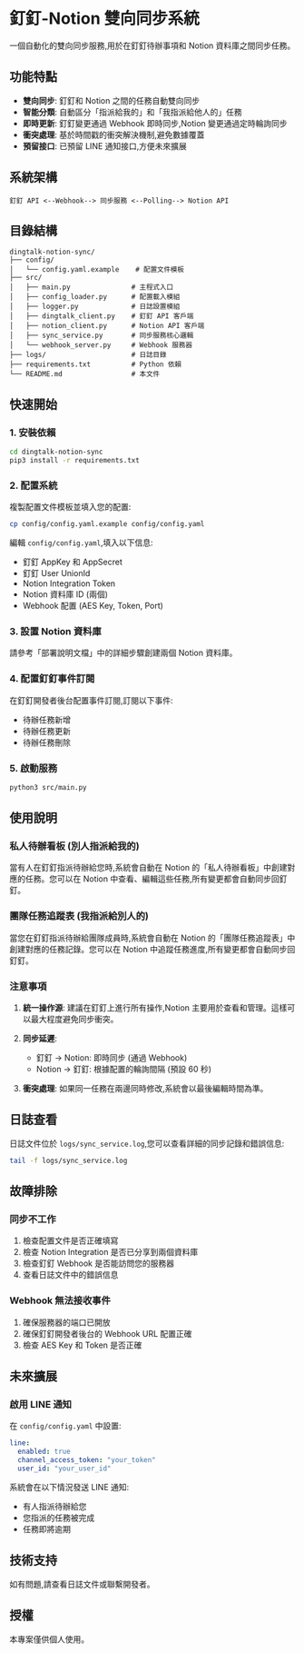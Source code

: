 # 釘釘-Notion 雙向同步系統

一個自動化的雙向同步服務,用於在釘釘待辦事項和 Notion 資料庫之間同步任務。

## 功能特點

- **雙向同步**: 釘釘和 Notion 之間的任務自動雙向同步
- **智能分類**: 自動區分「指派給我的」和「我指派給他人的」任務
- **即時更新**: 釘釘變更通過 Webhook 即時同步,Notion 變更通過定時輪詢同步
- **衝突處理**: 基於時間戳的衝突解決機制,避免數據覆蓋
- **預留接口**: 已預留 LINE 通知接口,方便未來擴展

## 系統架構

```
釘釘 API <--Webhook--> 同步服務 <--Polling--> Notion API
```

## 目錄結構

```
dingtalk-notion-sync/
├── config/
│   └── config.yaml.example    # 配置文件模板
├── src/
│   ├── main.py               # 主程式入口
│   ├── config_loader.py      # 配置載入模組
│   ├── logger.py             # 日誌設置模組
│   ├── dingtalk_client.py    # 釘釘 API 客戶端
│   ├── notion_client.py      # Notion API 客戶端
│   ├── sync_service.py       # 同步服務核心邏輯
│   └── webhook_server.py     # Webhook 服務器
├── logs/                     # 日誌目錄
├── requirements.txt          # Python 依賴
└── README.md                 # 本文件
```

## 快速開始

### 1. 安裝依賴

```bash
cd dingtalk-notion-sync
pip3 install -r requirements.txt
```

### 2. 配置系統

複製配置文件模板並填入您的配置:

```bash
cp config/config.yaml.example config/config.yaml
```

編輯 `config/config.yaml`,填入以下信息:

- 釘釘 AppKey 和 AppSecret
- 釘釘 User UnionId
- Notion Integration Token
- Notion 資料庫 ID (兩個)
- Webhook 配置 (AES Key, Token, Port)

### 3. 設置 Notion 資料庫

請參考「部署說明文檔」中的詳細步驟創建兩個 Notion 資料庫。

### 4. 配置釘釘事件訂閱

在釘釘開發者後台配置事件訂閱,訂閱以下事件:

- 待辦任務新增
- 待辦任務更新
- 待辦任務刪除

### 5. 啟動服務

```bash
python3 src/main.py
```

## 使用說明

### 私人待辦看板 (別人指派給我的)

當有人在釘釘指派待辦給您時,系統會自動在 Notion 的「私人待辦看板」中創建對應的任務。您可以在 Notion 中查看、編輯這些任務,所有變更都會自動同步回釘釘。

### 團隊任務追蹤表 (我指派給別人的)

當您在釘釘指派待辦給團隊成員時,系統會自動在 Notion 的「團隊任務追蹤表」中創建對應的任務記錄。您可以在 Notion 中追蹤任務進度,所有變更都會自動同步回釘釘。

### 注意事項

1. **統一操作源**: 建議在釘釘上進行所有操作,Notion 主要用於查看和管理。這樣可以最大程度避免同步衝突。

2. **同步延遲**: 
   - 釘釘 → Notion: 即時同步 (通過 Webhook)
   - Notion → 釘釘: 根據配置的輪詢間隔 (預設 60 秒)

3. **衝突處理**: 如果同一任務在兩邊同時修改,系統會以最後編輯時間為準。

## 日誌查看

日誌文件位於 `logs/sync_service.log`,您可以查看詳細的同步記錄和錯誤信息:

```bash
tail -f logs/sync_service.log
```

## 故障排除

### 同步不工作

1. 檢查配置文件是否正確填寫
2. 檢查 Notion Integration 是否已分享到兩個資料庫
3. 檢查釘釘 Webhook 是否能訪問您的服務器
4. 查看日誌文件中的錯誤信息

### Webhook 無法接收事件

1. 確保服務器的端口已開放
2. 確保釘釘開發者後台的 Webhook URL 配置正確
3. 檢查 AES Key 和 Token 是否正確

## 未來擴展

### 啟用 LINE 通知

在 `config/config.yaml` 中設置:

```yaml
line:
  enabled: true
  channel_access_token: "your_token"
  user_id: "your_user_id"
```

系統會在以下情況發送 LINE 通知:
- 有人指派待辦給您
- 您指派的任務被完成
- 任務即將逾期

## 技術支持

如有問題,請查看日誌文件或聯繫開發者。

## 授權

本專案僅供個人使用。

